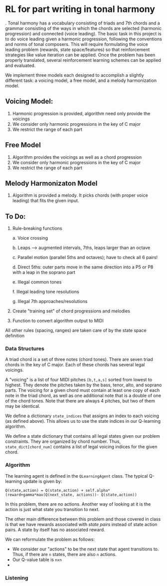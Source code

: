 # RL for part writing in tonal harmony
. Tonal harmony has a vocabulary consisting of triads and 7th chords and a grammar consisting of the ways in which the chords are selected (harmonic progression) and connected (voice leading). The basic task in this project is to do voice leading given a harmonic progression, following the conventions and norms of tonal composers. This will require formulating the voice leading problem (rewards, state space/features) so that reinforcement strategies like value iteration can be applied. Once the problem has been properly translated, several reinforcement learning schemes can be applied and evaluated.

We implement three models each designed to accomplish a slightly different task: a voicing model, a free model, and a melody harmonization model. 

## Voicing Model: 
1. Harmonic progression is provided, algorithm need only provide the voicings
2. We consider only harmonic progressions in the key of C major
3. We restrict the range of each part

## Free Model 
1. Algorithm provides the voicings as well as a chord progression
2. We consider only harmonic progressions in the key of C major
3. We restrict the range of each part

## Melody Harmonizaton Model 
1. Algorithm is provided a melody. It picks chords (with proper voice leading) that fits the given input. 

## To Do: 
1. Rule-breaking functions
    
    a. Voice crossing

    b. Leaps --> augmented intervals, 7ths, leaps larger than an octave

    c. Parallel motion (parallel 5ths and octaves); have to check all 6 pairs!

    d. Direct 5ths: outer parts move in the same direction into a P5 or P8 with a leap in the soprano part

    e. Illegal common tones

    f. Illegal leading tone resolutions

    g. Illegal 7th approaches/resolutions

2. Create "training set" of chord progressions and melodies 

3. Function to convert algorithm output to MIDI

All other rules (spacing, ranges) are taken care of by the state space definition

### Data Structures
A triad chord is a set of three notes (chord tones). There are seven triad chords in the key of C major. Each of these chords has several legal voicings.  

A "voicing" is a list of four MIDI pitches `[b,t,a,s]` sorted from lowest to highest. They denote the pitches taken by the bass, tenor, alto, and soprano parts. The voicing for a given chord must contain at least one copy of each note in the triad chord, as well as one additional note that is a double of one of the chord tones. Note that there are always 4 pitches, but two of them may be identical. 

We define a dictionary `state_indices` that assigns an index to each voicing (as defined above). This allows us to use the state indices in our Q-learning algorithm.

We define a state dictionary that contains all legal states given our problem constraints. They are organized by chord number. Thus, `state_dict[chord_num]` contains a list of legal voicing indices for the given chord.

### Algorithm
The learning agent is defined in the `QLearningAgent` class. The typical Q-learning update is given by:

```
Q(state,action) = Q(state,action) + self.alpha*(reward+gamma*max(Q(next_state, actions))- Q(state,action))
```

In this problem, there are no actions. Another way of looking at it is the action is just what state you transition to next. 

The other main difference between this problem and those covered in class is that we have rewards associated with *state pairs* instead of state action pairs. A state by itself has no associated reward.

We can reformulate the problem as follows:

* We consider our "actions" to be the next state that agent transitions to. Thus, if there are `n` states, there are also `n` actions.
* Our Q-value table is `nxn`
* 

### Listening 
